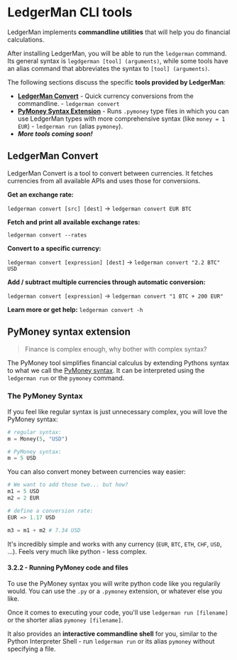 # LedgerMan CLI tools

LedgerMan implements **commandline utilities** that will help you do financial calculations.

After installing LedgerMan, you will be able to run the `ledgerman` command. Its general syntax is `legdgerman [tool] (arguments)`, while some tools have an alias command that abbreviates the syntax to `[tool] (arguments)`.

The following sections discuss the specific **tools provided by LedgerMan**:

+ [**LedgerMan Convert**](#tools-convert) - Quick currency conversions from the commandline. - `ledgerman convert`
+ [**PyMoney Syntax Extension**](#tools-pymoney) - Runs `.pymoney` type files in which you can use LedgerMan types with more comprehensive syntax (like `money = 1 EUR`) - `ledgerman run` (alias `pymoney`).
+ ***More tools coming soon!***

<a id="tools-convert"></a>
## LedgerMan Convert

LedgerMan Convert is a tool to convert between currencies. It fetches currencies from all available APIs and uses those for conversions.

**Get an exchange rate:**

`ledgerman convert [src] [dest]` -> `ledgerman convert EUR BTC`

**Fetch and print all available exchange rates:**

`ledgerman convert --rates`

**Convert to a specific currency:**

`ledgerman convert [expression] [dest]` -> `ledgerman convert "2.2 BTC" USD`

**Add / subtract multiple currencies through automatic conversion:**

`ledgerman convert [expression]` -> `ledgerman convert "1 BTC + 200 EUR"`

**Learn more or get help:** `ledgerman convert -h`

## PyMoney syntax extension

> Finance is complex enough, why bother with complex syntax?

The PyMoney tool simplifies financial calculus by extending Pythons syntax to what we call the [PyMoney syntax](#tools-pymoney-syntax). It can be interpreted using the `ledgerman run` or the `pymoney` command.

<a id="tools-pymoney-syntax"></a>
### The PyMoney Syntax

If you feel like regular syntax is just unnecessary complex, you will love the PyMoney syntax:

```python
# regular syntax:
m = Money(5, "USD")

# PyMoney syntax:
m = 5 USD
```

You can also convert money between currencies way easier:
```python
# We want to add those two... but how?
m1 = 5 USD
m2 = 2 EUR

# define a conversion rate:
EUR => 1.17 USD

m3 = m1 + m2 # 7.34 USD
```

It's incredibly simple and works with any currency (`EUR`, `BTC`, `ETH`, `CHF`, `USD`, ...). Feels very much like python - less complex.

<a id="tools-pymoney-run"></a>
#### 3.2.2 - Running PyMoney code and files

To use the PyMoney syntax you will write python code like you regularily would. You can use the `.py` or a `.pymoney` extension, or whatever else you like.

Once it comes to executing your code, you'll use `ledgerman run [filename]` or the shorter alias `pymoney [filename]`.

It also provides an **interactive commandline shell** for you, similar to the Python Interpreter Shell - run `ledgerman run` or its alias `pymoney` without specifying a file.
